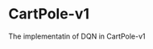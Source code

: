 # CartPole-v1
The implementatin of DQN in CartPole-v1 


<!--stackedit_data:
eyJoaXN0b3J5IjpbMzk3NDM4NTA0LC0xNzg1MTMyNTA0LDE0MT
YwOTY0MDksMTM1NzExMTIwMywxMTY0NTQzNzc0XX0=
-->